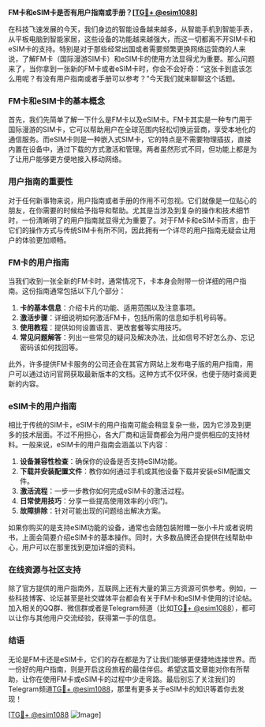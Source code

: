 **FM卡和eSIM卡是否有用户指南或手册？[[TG💪+ @esim1088](https://t.me/s/esim1088)]**

在科技飞速发展的今天，我们身边的智能设备越来越多，从智能手机到智能手表，从平板电脑到智能家居，这些设备的功能越来越强大，而这一切都离不开SIM卡和eSIM卡的支持。特别是对于那些经常出国或者需要频繁更换网络运营商的人来说，了解FM卡（国际漫游SIM卡）和eSIM卡的使用方法显得尤为重要。那么问题来了，当你拿到一张新的FM卡或者eSIM卡时，你会不会好奇：“这张卡到底该怎么用呢？有没有用户指南或者手册可以参考？”今天我们就来聊聊这个话题。

### FM卡和eSIM卡的基本概念

首先，我们先简单了解一下什么是FM卡以及eSIM卡。FM卡其实是一种专门用于国际漫游的SIM卡，它可以帮助用户在全球范围内轻松切换运营商，享受本地化的通信服务。而eSIM卡则是一种嵌入式SIM卡，它的特点是不需要物理插拔，直接内置在设备中，通过下载的方式激活和管理。两者虽然形式不同，但功能上都是为了让用户能够更方便地接入移动网络。

### 用户指南的重要性

对于任何新事物来说，用户指南或者手册的作用不可忽视。它们就像是一位贴心的朋友，在你需要的时候给予指导和帮助。尤其是当涉及到复杂的操作和技术细节时，一份清晰明了的用户指南就显得尤为重要了。对于FM卡和eSIM卡而言，由于它们的操作方式与传统SIM卡有所不同，因此拥有一个详尽的用户指南无疑会让用户的体验更加顺畅。

### FM卡的用户指南

当我们收到一张全新的FM卡时，通常情况下，卡本身会附带一份详细的用户指南。这份指南通常包括以下几个部分：

1. **卡的基本信息**：介绍卡片的功能、适用范围以及注意事项。
2. **激活步骤**：详细说明如何激活FM卡，包括所需的信息如手机号码等。
3. **使用教程**：提供如何设置语言、更改套餐等实用技巧。
4. **常见问题解答**：列出一些常见的疑问及解决办法，比如信号不好怎么办、忘记密码该如何找回等。

此外，许多提供FM卡服务的公司还会在其官方网站上发布电子版的用户指南，用户可以通过访问官网获取最新版本的文档。这种方式不仅环保，也便于随时查阅更新的内容。

### eSIM卡的用户指南

相比于传统的SIM卡，eSIM卡的用户指南可能会稍显复杂一些，因为它涉及到更多的技术层面。不过不用担心，各大厂商和运营商都会为用户提供相应的支持材料。一般来说，eSIM卡的用户指南会涵盖以下内容：

1. **设备兼容性检查**：确保你的设备是否支持eSIM功能。
2. **下载并安装配置文件**：教你如何通过手机或其他设备下载并安装eSIM配置文件。
3. **激活流程**：一步一步教你如何完成eSIM卡的激活过程。
4. **日常使用技巧**：分享一些提高使用效率的小窍门。
5. **故障排除**：针对可能出现的问题给出解决方案。

如果你购买的是支持eSIM功能的设备，通常也会随包装附赠一张小卡片或者说明书，上面会简要介绍eSIM卡的基本操作。同时，大多数品牌还会提供在线帮助中心，用户可以在那里找到更加详细的资料。

### 在线资源与社区支持

除了官方提供的用户指南外，互联网上还有大量的第三方资源可供参考。例如，一些科技博客、论坛甚至是社交媒体平台都会有关于FM卡和eSIM卡使用的讨论帖。加入相关的QQ群、微信群或者是Telegram频道（比如[TG💪+ @esim1088](https://t.me/s/esim1088)），都可以让你与其他用户交流经验，获得第一手的信息。

### 结语

无论是FM卡还是eSIM卡，它们的存在都是为了让我们能够更便捷地连接世界。而一份好的用户指南，则是开启这段旅程的最佳伴侣。希望这篇文章能对你有所帮助，让你在使用FM卡或eSIM卡的过程中少走弯路。最后别忘了关注我们的Telegram频道[TG💪+ @esim1088](https://t.me/s/esim1088)，那里有更多关于eSIM卡的知识等着你去发现！

[[TG💪+ @esim1088](https://t.me/s/esim1088) ![Image](https://i.postimg.cc/4NQfJmqS/Snipaste-2025-05-13-00-14-12.png)]